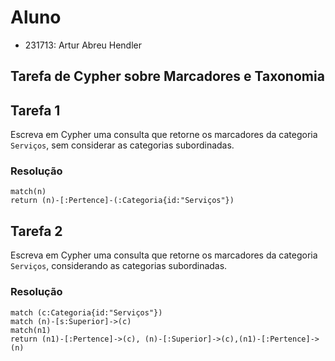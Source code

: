 # Aluno
* 231713: Artur Abreu Hendler

## Tarefa de Cypher sobre Marcadores e Taxonomia

## Tarefa 1

Escreva em Cypher uma consulta que retorne os marcadores da categoria `Serviços`, sem considerar as categorias subordinadas.

### Resolução

~~~cypher
match(n)
return (n)-[:Pertence]-(:Categoria{id:"Serviços"})
~~~

## Tarefa 2

Escreva em Cypher uma consulta que retorne os marcadores da categoria `Serviços`, considerando as categorias subordinadas.

### Resolução

~~~cypher
match (c:Categoria{id:"Serviços"})
match (n)-[s:Superior]->(c)
match(n1)
return (n1)-[:Pertence]->(c), (n)-[:Superior]->(c),(n1)-[:Pertence]->(n)
~~~
